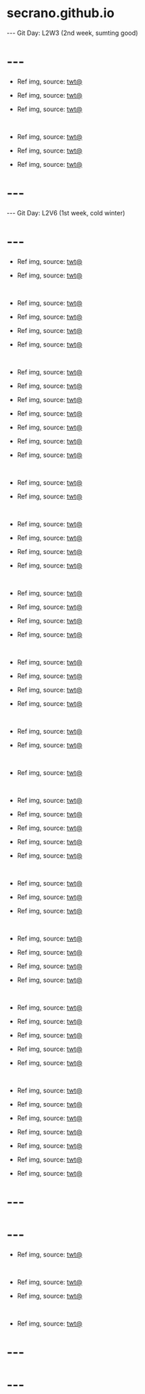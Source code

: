 # secrano.github.io

--- Git Day: L2W3 (2nd week, sumting good)

# ---

- Ref img, source: [twt@](https://x.com/fiendvenator/status/1964069106786738636)

- Ref img, source: [twt@](https://x.com/CorinnaKopf/status/1964019137333579783)

- Ref img, source: [twt@](https://x.com/animel7316/status/1964197966001926491)

<br/>

- Ref img, source: [twt@](https://x.com/robinsongz/status/1964045082371498172)

- Ref img, source: [twt@](https://x.com/u_shi_art/status/1964193750441480529)

- Ref img, source: [twt@](https://x.com/rswxx/status/1963889842775118098)

# ---

--- Git Day: L2V6 (1st week, cold winter)

# ---

- Ref img, source: [twt@](https://x.com/ItsDone2000/status/1963359095169454206)

- Ref img, source: [twt@](https://x.com/MerlinAmbrosuis/status/1963806002605957585)

<br/>

- Ref img, source: [twt@](https://x.com/Nephernya/status/1963584728390418901)

- Ref img, source: [twt@](https://x.com/u_shi_art/status/1963769153929793542)

- Ref img, source: [twt@](https://x.com/EVER_Y0NE/status/1963610180601745899)

- Ref img, source: [twt@](https://x.com/ezkaynarchive/status/1963761329099231334)

<br/>

- Ref img, source: [twt@](https://x.com/ahricervo/status/1963392731759182152)

- Ref img, source: [twt@](https://x.com/LulaVyr/status/1963799577577824536)

- Ref img, source: [twt@](https://x.com/bforbarbi/status/1963849798781427999)

- Ref img, source: [twt@](https://x.com/gwemi_/status/1963864782945079600)

- Ref img, source: [twt@](https://x.com/YanwenSesame/status/1963641537692135475)

- Ref img, source: [twt@](https://x.com/A4895yll0/status/1963391586156646771)

- Ref img, source: [twt@](https://x.com/VtuberCypress/status/1963580249670627552)

<br/>

- Ref img, source: [twt@](https://x.com/Kanna_YonesWife/status/1963706319296209370)

- Ref img, source: [twt@](https://x.com/EbikoVtuber/status/1963756204154388969)

<br/>

- Ref img, source: [twt@](https://x.com/tim_cook/status/1963628857925472393)

- Ref img, source: [twt@](https://x.com/literallymecats/status/1963676802091757648)

- Ref img, source: [twt@](https://x.com/fseiven/status/1963623512939401343)

- Ref img, source: [twt@](https://x.com/Silvesster_/status/1963866820458262885)

<br/>

- Ref img, source: [twt@](https://x.com/SpiteVtuber/status/1963671390646911429)

- Ref img, source: [twt@](https://x.com/TolkienWorldG/status/1963555209520492921)

- Ref img, source: [twt@](https://x.com/gaming_leaker/status/1963617972502847630)

- Ref img, source: [twt@](https://x.com/FearedBuck/status/1963827191482908889)

<br/>

- Ref img, source: [twt@](https://x.com/depressionlesss/status/1963724881247490294)

- Ref img, source: [twt@](https://x.com/Enezator/status/1963537520861519974)

- Ref img, source: [twt@](https://x.com/Blipbugbug/status/1963589735194001916)

- Ref img, source: [twt@](https://x.com/soytrussy/status/1963691917654347940)

<br/>

- Ref img, source: [twt@](https://x.com/VioletRavenlol/status/1963753507728543799)

- Ref img, source: [twt@](https://x.com/usedTP/status/1963598295252844650)

<br/>

- Ref img, source: [twt@](https://x.com/HannahArtwork/status/1963657008273379689)

<br/>

- Ref img, source: [twt@](https://x.com/maedow_9/status/1963779865796317207)

- Ref img, source: [twt@](https://x.com/ShylilyVirus/status/1963731611402621015)

- Ref img, source: [twt@](https://x.com/Dakara_San/status/1963628311344492853)

- Ref img, source: [twt@](https://x.com/CarmesJocelin/status/1963635307812737374)

- Ref img, source: [twt@](https://x.com/TheCatsX/status/1963536010920562803)

<br/>

- Ref img, source: [twt@](https://x.com/Riot_Kassadin/status/1963603761705766968)

- Ref img, source: [twt@](https://x.com/Knygraphy/status/1963584285710991399)

- Ref img, source: [twt@](https://x.com/FearedBuck/status/1963853061786419394)

<br/>

- Ref img, source: [twt@](https://x.com/1v9GG_/status/1963603095373389932)

- Ref img, source: [twt@](https://x.com/AsabinArt/status/1963577780458668439)

- Ref img, source: [twt@](https://x.com/yZibz/status/1963837653356626097)

- Ref img, source: [twt@](https://x.com/Woodspixl_/status/1963700874842140735)

<br/>

- Ref img, source: [twt@](https://x.com/zentreya/status/1963766339207582003)

- Ref img, source: [twt@](https://x.com/AuraWithCat/status/1963554338900684880)

- Ref img, source: [twt@](https://x.com/u_shi_art/status/1963879062352679259)

- Ref img, source: [twt@](https://x.com/suaverotic/status/1963881084464078936)

- Ref img, source: [twt@](https://x.com/sweetxdessert/status/1963542566043005012)

<br/>

- Ref img, source: [twt@](https://x.com/raresauce_/status/1963363283358060806)

- Ref img, source: [twt@](https://x.com/animel7316/status/1963869672195129448)

- Ref img, source: [twt@](https://x.com/mercurygin/status/1963652025893220609)

- Ref img, source: [twt@](https://x.com/peachmarzi/status/1963622512991904147)

- Ref img, source: [twt@](https://x.com/sheymanishere/status/1963516019051290826)

- Ref img, source: [twt@](https://x.com/NintendoAmerica/status/1963678471382507659)

- Ref img, source: [twt@](https://x.com/AuraWithCat/status/1963412904965021782)

# ---
# ---

- Ref img, source: [twt@](https://x.com/marja_photo/status/1963236369037234377)

<br/>

- Ref img, source: [twt@](https://x.com/tlookaway/status/1963427175660401137)

- Ref img, source: [twt@](https://x.com/tokka25823809/status/1963447725263065285)

<br/>

- Ref img, source: [twt@](https://x.com/jixelkitty/status/1963630279018349051)

# ---
# ---
